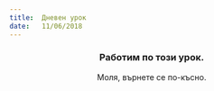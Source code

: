 ```yaml
---
title:  Дневен урок
date:   11/06/2018
---
```


### <center>Работим по този урок.</center>
<center>Моля, върнете се по-късно.</center>